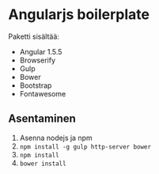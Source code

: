 # Angularjs boilerplate

Paketti sisältää:
* Angular 1.5.5
* Browserify
* Gulp
* Bower
* Bootstrap
* Fontawesome

## Asentaminen
1. Asenna nodejs ja npm
2. `npm install -g gulp http-server bower`
3. `npm install`
4. `bower install`

